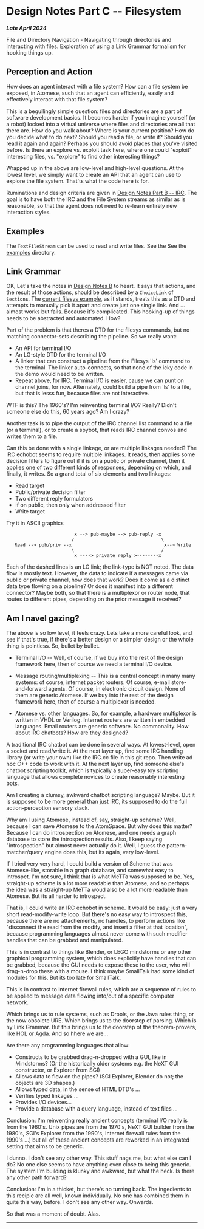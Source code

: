 Design Notes Part C -- Filesystem
=================================
***Late April 2024***

File and Directory Navigation - Navigating through directories and
interacting with files. Exploration of using a Link Grammar formalism
for hooking things up.

Perception and Action
---------------------
How does an agent interact with a file system? How can a file system be
exposed, in Atomese, such that an agent can efficiently, easily and
effectively interact with that file system?

This is a beguilingly simple question: files and directories are a part
of software development basics. It becomes harder if you imagine
yourself (or a robot) locked into a virtual universe where files and
directories are all that there are. How do you walk about? Where is your
current position? How do you decide what to do next? Should you read a
file, or write it? Should you read it again and again? Perhaps you
should avoid places that you've visited before. Is there an explore vs.
exploit task here, where one could "exploit" interesting files, vs.
"explore" to find other interesting things?

Wrapped up in the above are low-level and high-level questions. At the
lowest level, we simply want to create an API that an agent can use to
explore the file system. That'ts what the code here is for.

Ruminations and design criteria are given in
[Design Notes Part B -- IRC](DesignNotes-B.md). The goal is to have
both the IRC and the File System streams as similar as is reasonable,
so that the agent does not need to re-learn entirely new interaction
styles.

Examples
--------
The `TextFileStream` can be used to read and write files. See the
See the [examples](../../../examples) directory.

Link Grammar
------------
OK, Let's take the notes in [Design Notes B](DesignNotes-B.md) to
heart. It says that actions, and the result of those actions, should be
described by a `ChoiceLink` of `Section`s. The
[current filesys example](examples/filesys.scm),
as it stands, treats this as a DTD and attempts to manually pick it
apart and create just one single link. And ... almost works but fails.
Because it's complicated.  This hooking-up of things needs to be
abstracted and automated. How?

Part of the problem is that theres a DTD for the filesys commands,
but no matching connector-sets describing the pipeline. So we really
want:
* An API for terminal I/O
* An LG-style DTD for the terminal I/O
* A linker that can construct a pipeline from the Filesys 'ls' command
  to the terminal. The linker auto-connects, so that none of the icky
  code in the demo would need to be written.
* Repeat above, for IRC. Terminal I/O is easier, cause we can punt on
  channel joins, for now. Alternately, could build a pipe from 'ls' to
  a file, but that is lesss fun, because files are not interactive.

WTF is this? The 1960's? I'm reinventing terminal I/O? Really? Didn't
someone else do this, 60 years ago? Am I crazy?

Another task is to pipe the output of the IRC channel list command to a
file (or a terminal), or to create a spybot, that reads IRC channel
convos and writes them to a file.

Can this be done with a single linkage, or are multiple linkages needed?
The IRC echobot seems to require multiple linkages. It reads, then
applies some decision filters to figure out if it is on a public or
private channel, then it applies one of two different kinds of
responses, depending on which, and finally, it writes. So a grand total
of six elements and two linkages:

* Read target
* Public/private decision filter
* Two different reply formulators
* If on public, then only when addressed filter
* Write target

Try it in ASCII graphics
```
                         x --> pub-maybe --> pub-reply -x
                        /                                \
   Read --> pub/priv --x                                  x--> Write
                        \                                /
                         x ----> private reply >--------x
```
Each of the dashed lines is an LG link; the link-type is NOT noted.
The data flow is mostly text. However, the data to indicate if a
messages came via public or private channel, how does that work?
Does it come as a distinct data type flowing on a pipeline? Or
does it manifest into a different connector?  Maybe both, so that
there is a multiplexor or router node, that routes to different pipes,
depending on the prior message it received?

Am I navel gazing?
------------------
The above is so low level, it feels crazy. Lets take a more careful
look, and see if that's true, if there's a better design or a simpler
design or the whole thing is pointless. So, bullet by bullet.

* Terminal I/O -- Well, of course, if we buy into the rest of the design
  framework here, then of course we need a terminal I/O device.
* Message routing/multiplexing -- This is a central concept in many many
  systems: of course, internet packet routers. Of course, e-mail
  store-and-forward agents. Of course, in electronic circuit design.
  None of them are generic Atomese. If we buy into the rest of the
  design framework here, then of course a multiplexor is needed.

* Atomese vs. other languages. So, for example, a hardware multiplexor is
  written in VHDL or Verilog. Internet routers are written in embedded
  languages. Email routers are generic software. No commonality. How
  about IRC chatbots? How are they designed?

A traditional IRC chatbot can be done in several ways. At lowest-level,
open a socket and read/write it. At the next layer up, find some IRC
handling library (or write your own) like the IRC.cc file in this git
repo. Then write ad hoc C++ code to work with it.  At the next layer up,
find someone else's chatbot scripting toolkit, which is typically a
super-easy toy scripting language that allows complete novices to create
reasonably interesting bots.

Am I creating a clumsy, awkward chatbot scripting language? Maybe. But
it is supposed to be more general than just IRC, its supposed to do the
full action-perception sensory stack.

Why am I using Atomese, instead of, say, straight-up scheme? Well,
because I can save Atomese to the AtomSpace. But why does this matter?
Because I can do introspection on Atomese, and one needs a graph
database to store the introspection results. Also, I keep saying
"introspection" but almost never actually do it. Well, I guess the
pattern-matcher/query engine does this, but its again, very low-level.

If I tried very very hard, I could build a version of Scheme that was
Atomese-like, storable in a graph database, and somewhat easy to
introspct. I'm not sure, I think that is what MeTTa was supposed to be.
Yes, straight-up scheme is a lot more readable than Atomese, and so
perhaps the idea was a straight-up MeTTa woud also be a lot more readable
than Atomese. But its all harder to introspect.

That is, I could write an IRC echobot in scheme. It would be easy: just
a very short read-modify-write loop. But there's no easy way to
introspect this, because there are no attachements, no handles, to
perform actions like "disconnect the read from the modify, and insert
a filter at that location", because programming languages almost never
come with such modifier handles that can be grabbed and manipulated.

This is in contrast to things like Blender, or LEGO mindstorms or any
other graphical programming system, which does explicitly have handles
that can be grabbed, because the GUI needs to expose these to the user,
who will drag-n-drop these with a mouse. I think maybe SmallTalk had
some kind of modules for this. But its too late for SmallTalk.

This is in contrast to internet firewall rules, which are a sequence of
rules to be applied to message data flowing into/out of a specific
computer network.

Which brings us to rule systems, such as Drools, or the Java rules
thing, or the now obsolete URE. Which brings us to the doorstep of
parsing. Which is hy Link Grammar. But this brings us to the doorstep
of the theorem-provers, like HOL or Agda. And so hhere we are...

Are there any programming languages that allow:
* Constructs to be grabbed drag-n-dropped with a GUI, like in
  Mindstorms? (Or the historically older systems e.g. the NeXT GUI
  constructor, or Explorer from SGI)
* Allows data to flow on the pipes? (SGI Explorer, Blender do not;
  the objects are 3D shapes.)
* Allows typed data, in the sense of HTML DTD's ...
* Verifies typed linkages ...
* Provides I/O devices...
* Provide a database with a query language, instead of text files ...

Conclusion: I'm reinventing really ancient concepts (terminal I/O really
is from the 1960's. Unix pipes are from the 1970's, NeXT GUI builder
from the 1980's, SGI's Explorer from the 1990's, Internet firewall rules
from the 1990's ...) but all of these ancient concepts are reworked in
an integrated setting that aims to be generic.

I dunno. I don't see any other way. This stuff nags me, but what else
can I do? No one else seems to have anything even close to being this
generic. The system I'm building is klunky and awkward, but what the
heck. Is there any other path forward?

Conclusion: I'm in a thicket, but there's no turning back. The
ingedients to this recipie are all well, known individually. No one has
combined them in quite this way, before. I don't see any other way.
Onwards.

So that was a moment of doubt. Alas.

-----------------------------------
